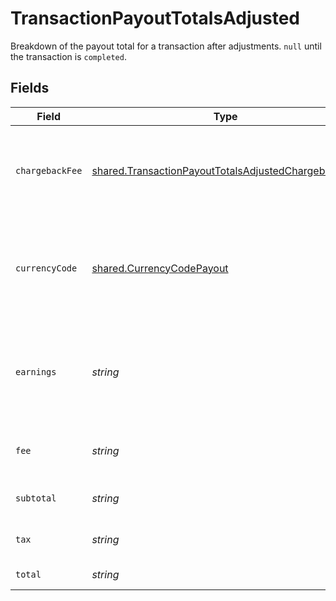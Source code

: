 # TransactionPayoutTotalsAdjusted

Breakdown of the payout total for a transaction after adjustments. `null` until the transaction is `completed`.


## Fields

| Field                                                                                                                             | Type                                                                                                                              | Required                                                                                                                          | Description                                                                                                                       | Example                                                                                                                           |
| --------------------------------------------------------------------------------------------------------------------------------- | --------------------------------------------------------------------------------------------------------------------------------- | --------------------------------------------------------------------------------------------------------------------------------- | --------------------------------------------------------------------------------------------------------------------------------- | --------------------------------------------------------------------------------------------------------------------------------- |
| `chargebackFee`                                                                                                                   | [shared.TransactionPayoutTotalsAdjustedChargebackFee](../../../sdk/models/shared/transactionpayouttotalsadjustedchargebackfee.md) | :heavy_minus_sign:                                                                                                                | Details of any chargeback fees incurred for this transaction.                                                                     |                                                                                                                                   |
| `currencyCode`                                                                                                                    | [shared.CurrencyCodePayout](../../../sdk/models/shared/currencycodepayout.md)                                                     | :heavy_minus_sign:                                                                                                                | Supported three-letter ISO 4217 currency code for payouts from Paddle.                                                            |                                                                                                                                   |
| `earnings`                                                                                                                        | *string*                                                                                                                          | :heavy_minus_sign:                                                                                                                | Total earnings for this payout. This is the subtotal minus the Paddle fee.                                                        | 15675                                                                                                                             |
| `fee`                                                                                                                             | *string*                                                                                                                          | :heavy_minus_sign:                                                                                                                | Total fee taken by Paddle for this payout.                                                                                        | 825                                                                                                                               |
| `subtotal`                                                                                                                        | *string*                                                                                                                          | :heavy_minus_sign:                                                                                                                | Total before tax and fees.                                                                                                        | 15000                                                                                                                             |
| `tax`                                                                                                                             | *string*                                                                                                                          | :heavy_minus_sign:                                                                                                                | Total tax on the subtotal.                                                                                                        | 1500                                                                                                                              |
| `total`                                                                                                                           | *string*                                                                                                                          | :heavy_minus_sign:                                                                                                                | Total after tax.                                                                                                                  | 16500                                                                                                                             |